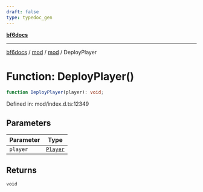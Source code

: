 ```yaml
---
draft: false
type: typedoc_gen
---
```


[**bf6docs**](../../../_index.md)

***

[bf6docs](../../../_index.md) / [mod](../../_index.md) / [mod](../_index.md) / DeployPlayer

# Function: DeployPlayer()

```ts
function DeployPlayer(player): void;
```

Defined in: mod/index.d.ts:12349

## Parameters

| Parameter | Type |
| ------ | ------ |
| `player` | [`Player`](../Player/_index.md) |

## Returns

`void`
